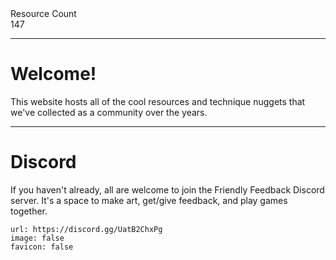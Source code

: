 <div markdown="1" class="ff_badge">
<div markdown="1" class="ff_badge_title">Resource Count</div>
<div markdown="1" class="ff_badge_value">147</div>
</div>

___

# Welcome!

This website hosts all of the cool resources and technique nuggets that we've collected as a community over the years. 

---
# Discord
If you haven't already, all are welcome to join the Friendly Feedback Discord server. It's a space to make art, get/give feedback, and play games together.

```embed
url: https://discord.gg/UatB2ChxPg
image: false
favicon: false
```